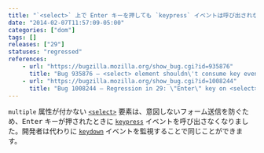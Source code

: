 ```yaml
---
title: "`<select>` 上で Enter キーを押しても `keypress` イベントは呼び出されなくなりました"
date: "2014-02-07T11:57:09-05:00"
categories: ["dom"]
tags: []
releases: ["29"]
statuses: "regressed"
references:
    - url: "https://bugzilla.mozilla.org/show_bug.cgi?id=935876"
      title: "Bug 935876 – <select> element shouldn\'t consume key events which don\'t cause any default action"
    - url: "https://bugzilla.mozilla.org/show_bug.cgi?id=1008244"
      title: "Bug 1008244 – Regression in 29: \"Enter\" key on <select> element no longer fires a keypress event"
---
```

`multiple` 属性が付かない [`<select>`](https://developer.mozilla.org/docs/Web/HTML/Element/select) 要素は、意図しないフォーム送信を防ぐため、<kbd>Enter</kbd> キーが押されたときに [`keypress`](https://developer.mozilla.org/docs/Web/Reference/Events/keypress) イベントを呼び出さなくなりました。開発者は代わりに [`keydown`](https://developer.mozilla.org/docs/Web/Reference/Events/keydown) イベントを監視することで同じことができます。
